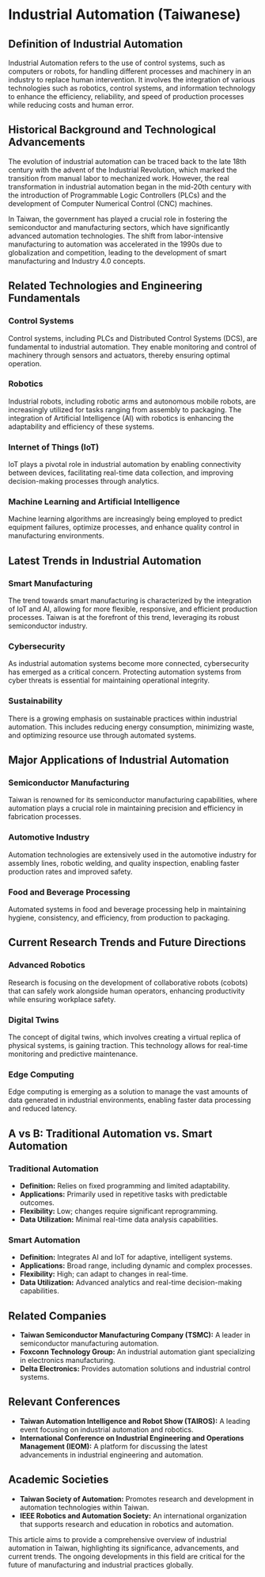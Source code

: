# Industrial Automation (Taiwanese)

## Definition of Industrial Automation

Industrial Automation refers to the use of control systems, such as computers or robots, for handling different processes and machinery in an industry to replace human intervention. It involves the integration of various technologies such as robotics, control systems, and information technology to enhance the efficiency, reliability, and speed of production processes while reducing costs and human error.

## Historical Background and Technological Advancements

The evolution of industrial automation can be traced back to the late 18th century with the advent of the Industrial Revolution, which marked the transition from manual labor to mechanized work. However, the real transformation in industrial automation began in the mid-20th century with the introduction of Programmable Logic Controllers (PLCs) and the development of Computer Numerical Control (CNC) machines. 

In Taiwan, the government has played a crucial role in fostering the semiconductor and manufacturing sectors, which have significantly advanced automation technologies. The shift from labor-intensive manufacturing to automation was accelerated in the 1990s due to globalization and competition, leading to the development of smart manufacturing and Industry 4.0 concepts.

## Related Technologies and Engineering Fundamentals

### Control Systems
Control systems, including PLCs and Distributed Control Systems (DCS), are fundamental to industrial automation. They enable monitoring and control of machinery through sensors and actuators, thereby ensuring optimal operation.

### Robotics
Industrial robots, including robotic arms and autonomous mobile robots, are increasingly utilized for tasks ranging from assembly to packaging. The integration of Artificial Intelligence (AI) with robotics is enhancing the adaptability and efficiency of these systems.

### Internet of Things (IoT)
IoT plays a pivotal role in industrial automation by enabling connectivity between devices, facilitating real-time data collection, and improving decision-making processes through analytics.

### Machine Learning and Artificial Intelligence
Machine learning algorithms are increasingly being employed to predict equipment failures, optimize processes, and enhance quality control in manufacturing environments.

## Latest Trends in Industrial Automation

### Smart Manufacturing
The trend towards smart manufacturing is characterized by the integration of IoT and AI, allowing for more flexible, responsive, and efficient production processes. Taiwan is at the forefront of this trend, leveraging its robust semiconductor industry.

### Cybersecurity
As industrial automation systems become more connected, cybersecurity has emerged as a critical concern. Protecting automation systems from cyber threats is essential for maintaining operational integrity.

### Sustainability
There is a growing emphasis on sustainable practices within industrial automation. This includes reducing energy consumption, minimizing waste, and optimizing resource use through automated systems.

## Major Applications of Industrial Automation

### Semiconductor Manufacturing
Taiwan is renowned for its semiconductor manufacturing capabilities, where automation plays a crucial role in maintaining precision and efficiency in fabrication processes.

### Automotive Industry
Automation technologies are extensively used in the automotive industry for assembly lines, robotic welding, and quality inspection, enabling faster production rates and improved safety.

### Food and Beverage Processing
Automated systems in food and beverage processing help in maintaining hygiene, consistency, and efficiency, from production to packaging.

## Current Research Trends and Future Directions

### Advanced Robotics
Research is focusing on the development of collaborative robots (cobots) that can safely work alongside human operators, enhancing productivity while ensuring workplace safety.

### Digital Twins
The concept of digital twins, which involves creating a virtual replica of physical systems, is gaining traction. This technology allows for real-time monitoring and predictive maintenance.

### Edge Computing
Edge computing is emerging as a solution to manage the vast amounts of data generated in industrial environments, enabling faster data processing and reduced latency.

## A vs B: Traditional Automation vs. Smart Automation

### Traditional Automation
- **Definition:** Relies on fixed programming and limited adaptability.
- **Applications:** Primarily used in repetitive tasks with predictable outcomes.
- **Flexibility:** Low; changes require significant reprogramming.
- **Data Utilization:** Minimal real-time data analysis capabilities.

### Smart Automation
- **Definition:** Integrates AI and IoT for adaptive, intelligent systems.
- **Applications:** Broad range, including dynamic and complex processes.
- **Flexibility:** High; can adapt to changes in real-time.
- **Data Utilization:** Advanced analytics and real-time decision-making capabilities.

## Related Companies

- **Taiwan Semiconductor Manufacturing Company (TSMC):** A leader in semiconductor manufacturing automation.
- **Foxconn Technology Group:** An industrial automation giant specializing in electronics manufacturing.
- **Delta Electronics:** Provides automation solutions and industrial control systems.

## Relevant Conferences

- **Taiwan Automation Intelligence and Robot Show (TAIROS):** A leading event focusing on industrial automation and robotics.
- **International Conference on Industrial Engineering and Operations Management (IEOM):** A platform for discussing the latest advancements in industrial engineering and automation.

## Academic Societies

- **Taiwan Society of Automation:** Promotes research and development in automation technologies within Taiwan.
- **IEEE Robotics and Automation Society:** An international organization that supports research and education in robotics and automation.

This article aims to provide a comprehensive overview of industrial automation in Taiwan, highlighting its significance, advancements, and current trends. The ongoing developments in this field are critical for the future of manufacturing and industrial practices globally.